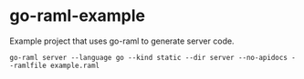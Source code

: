 # go-raml-example
Example project that uses go-raml to generate server code.
```shell
go-raml server --language go --kind static --dir server --no-apidocs --ramlfile example.raml
```